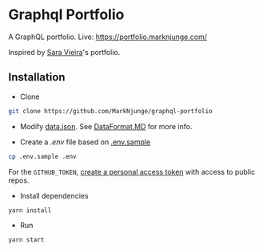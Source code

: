 # Graphql Portfolio

A GraphQL portfolio. Live: https://portfolio.marknjunge.com/

Inspired by [Sara Vieira](https://iamsaravieira.com/)'s portfolio.

## Installation

- Clone

```bash
git clone https://github.com/MarkNjunge/graphql-portfolio
```

- Modify [data.json](./data.json). See [DataFormat.MD](./DataFormat.MD) for more info.

- Create a _.env_ file based on [.env.sample](./.env.sample)

```bash
cp .env.sample .env
```

For the `GITHUB_TOKEN`, [create a personal access token](https://github.com/settings/tokens/new) with access to public repos.

- Install dependencies

```
yarn install
```

- Run

```bash
yarn start
```
